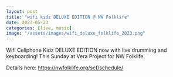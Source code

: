 ```yaml
---
layout: post
title: "wifi kidz DELUXE EDITION @ NW Folklife"
date: 2023-05-23
categories: [live, music]
image: "/assets/images/wifi_deluxe_folklife_2023.png"
---
```


Wifi Cellphone Kidz DELUXE EDITION now with live drumming and keyboarding!
This Sunday at Vera Project for NW Folklife.

Details here:
https://nwfolklife.org/scf/schedule/
